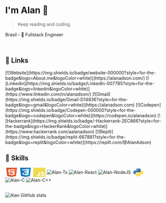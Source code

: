 # I'm Alan 👋

> Keep reading and coding.

Brasil・🚀 Fullstack Engineer

</br>

## 🔗 Links
<div style="display: inline_block">
[![Website](https://img.shields.io/badge/website-000000?style=for-the-badge&logo=About.me&logoColor=white)](https://alanadson.com/)
[![Linkedin](https://img.shields.io/badge/LinkedIn-0077B5?style=for-the-badge&logo=linkedin&logoColor=white)](https://www.linkedin.com/in/alanadson/)
[![Gmail](https://img.shields.io/badge/Gmail-D14836?style=for-the-badge&logo=gmail&logoColor=white)](https://alanadson.com)
[![Codepen](https://img.shields.io/badge/Codepen-000000?style=for-the-badge&logo=codepen&logoColor=white)](https://codepen.io/alanadson)
[![Hackerrank](https://img.shields.io/badge/-Hackerrank-2EC866?style=for-the-badge&logo=HackerRank&logoColor=white)](https://www.hackerrank.com/aalanadson)
[![Replit](https://img.shields.io/badge/replit-667881?style=for-the-badge&logo=replit&logoColor=white)](https://replit.com/@AlanAdson)
</div>

## 🔗 Skills
<div style="display: inline_block">
<img align="center" alt="Alan-HTML" height="30" width="40" src="https://raw.githubusercontent.com/devicons/devicon/master/icons/html5/html5-original.svg">
<img align="center" alt="Alan-CSS" height="30" width="40" src="https://raw.githubusercontent.com/devicons/devicon/master/icons/css3/css3-original.svg">
<img align="center" alt="Alan-Js" height="30" width="40" src="https://raw.githubusercontent.com/devicons/devicon/master/icons/javascript/javascript-plain.svg">
<img align="center" alt="Alan-Ts" height="30" width="40" src="https://cdn.jsdelivr.net/gh/devicons/devicon/icons/typescript/typescript-original.svg">
<img align="center" alt="Alan-React" height="30" width="40" src="https://cdn.jsdelivr.net/gh/devicons/devicon/icons/react/react-original.svg">
<img align="center" alt="Alan-NodeJS" height="30" width="40" src="https://cdn.jsdelivr.net/gh/devicons/devicon/icons/nodejs/nodejs-original.svg">
<img align="center" alt="Alan-Python" height="30" width="40" src="https://raw.githubusercontent.com/devicons/devicon/master/icons/python/python-original.svg">
<img align="center" alt="Alan-C" height="30" width="40" src="https://cdn.jsdelivr.net/gh/devicons/devicon/icons/c/c-original.svg">
<img align="center" alt="Alan-C++" height="30" width="40" src="https://cdn.jsdelivr.net/gh/devicons/devicon/icons/cplusplus/cplusplus-original.svg">
</div>

</br>

![Alan GitHub stats](https://github-readme-stats.vercel.app/api?username=alanadson&show_icons=true&theme=dracula)
